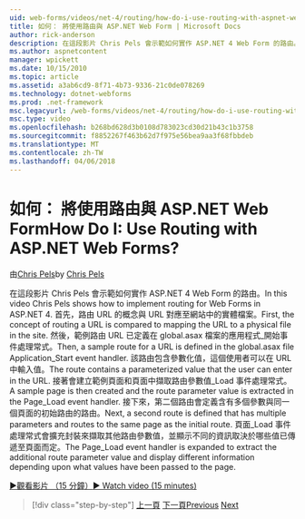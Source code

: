 ```yaml
---
uid: web-forms/videos/net-4/routing/how-do-i-use-routing-with-aspnet-web-forms
title: 如何： 將使用路由與 ASP.NET Web Form | Microsoft Docs
author: rick-anderson
description: 在這段影片 Chris Pels 會示範如何實作 ASP.NET 4 Web Form 的路由。 首先，路由 URL 的概念是相較於將 URL 對應至 p...
ms.author: aspnetcontent
manager: wpickett
ms.date: 10/15/2010
ms.topic: article
ms.assetid: a3ab6cd9-8f71-4b73-9336-21c0de078269
ms.technology: dotnet-webforms
ms.prod: .net-framework
msc.legacyurl: /web-forms/videos/net-4/routing/how-do-i-use-routing-with-aspnet-web-forms
msc.type: video
ms.openlocfilehash: b268bd628d3b0108d783023cd30d21b43c1b3758
ms.sourcegitcommit: f8852267f463b62d7f975e56bea9aa3f68fbbdeb
ms.translationtype: MT
ms.contentlocale: zh-TW
ms.lasthandoff: 04/06/2018
---
```

<a name="how-do-i-use-routing-with-aspnet-web-forms"></a><span data-ttu-id="540fc-105">如何： 將使用路由與 ASP.NET Web Form</span><span class="sxs-lookup"><span data-stu-id="540fc-105">How Do I: Use Routing with ASP.NET Web Forms?</span></span>
====================
<span data-ttu-id="540fc-106">由[Chris Pels](https://twitter.com/chrispels)</span><span class="sxs-lookup"><span data-stu-id="540fc-106">by [Chris Pels](https://twitter.com/chrispels)</span></span>

<span data-ttu-id="540fc-107">在這段影片 Chris Pels 會示範如何實作 ASP.NET 4 Web Form 的路由。</span><span class="sxs-lookup"><span data-stu-id="540fc-107">In this video Chris Pels shows how to implement routing for Web Forms in ASP.NET 4.</span></span> <span data-ttu-id="540fc-108">首先，路由 URL 的概念與 URL 對應至網站中的實體檔案。</span><span class="sxs-lookup"><span data-stu-id="540fc-108">First, the concept of routing a URL is compared to mapping the URL to a physical file in the site.</span></span> <span data-ttu-id="540fc-109">然後，範例路由 URL 已定義在 global.asax 檔案的應用程式\_開始事件處理常式。</span><span class="sxs-lookup"><span data-stu-id="540fc-109">Then, a sample route for a URL is defined in the global.asax file Application\_Start event handler.</span></span> <span data-ttu-id="540fc-110">該路由包含參數化值，這個使用者可以在 URL 中輸入值。</span><span class="sxs-lookup"><span data-stu-id="540fc-110">The route contains a parameterized value that the user can enter in the URL.</span></span> <span data-ttu-id="540fc-111">接著會建立範例頁面和頁面中擷取路由參數值\_Load 事件處理常式。</span><span class="sxs-lookup"><span data-stu-id="540fc-111">A sample page is then created and the route parameter value is extracted in the Page\_Load event handler.</span></span> <span data-ttu-id="540fc-112">接下來，第二個路由會定義含有多個參數與同一個頁面的初始路由的路由。</span><span class="sxs-lookup"><span data-stu-id="540fc-112">Next, a second route is defined that has multiple parameters and routes to the same page as the initial route.</span></span> <span data-ttu-id="540fc-113">頁面\_Load 事件處理常式會擴充封裝來擷取其他路由參數值，並顯示不同的資訊取決於哪些值已傳遞至頁面而定。</span><span class="sxs-lookup"><span data-stu-id="540fc-113">The Page\_Load event handler is expanded to extract the additional route parameter value and display different information depending upon what values have been passed to the page.</span></span>

[<span data-ttu-id="540fc-114">&#9654;觀看影片 （15 分鐘）</span><span class="sxs-lookup"><span data-stu-id="540fc-114">&#9654; Watch video (15 minutes)</span></span>](https://channel9.msdn.com/Blogs/ASP-NET-Site-Videos/how-do-i-use-routing-with-aspnet-web-forms)

> [!div class="step-by-step"]
> <span data-ttu-id="540fc-115">[上一頁](aspnet-4-quick-hit-outbound-webforms-routing.md)
> [下一頁](how-do-i-work-with-urls-in-aspnet-routing.md)</span><span class="sxs-lookup"><span data-stu-id="540fc-115">[Previous](aspnet-4-quick-hit-outbound-webforms-routing.md)
[Next](how-do-i-work-with-urls-in-aspnet-routing.md)</span></span>
